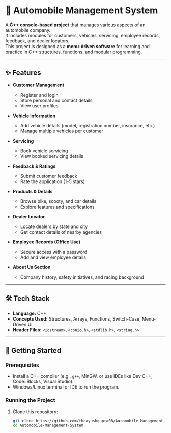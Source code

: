# 🚗 Automobile Management System

A **C++ console-based project** that manages various aspects of an automobile company.  
It includes modules for customers, vehicles, servicing, employee records, feedback, and dealer locators.  
This project is designed as a **menu-driven software** for learning and practice in C++ structures, functions, and modular programming.

---

## ✨ Features
- **Customer Management**
  - Register and login
  - Store personal and contact details
  - View user profiles

- **Vehicle Information**
  - Add vehicle details (model, registration number, insurance, etc.)
  - Manage multiple vehicles per customer

- **Servicing**
  - Book vehicle servicing
  - View booked servicing details

- **Feedback & Ratings**
  - Submit customer feedback
  - Rate the application (1–5 stars)

- **Products & Details**
  - Browse bike, scooty, and car details
  - Explore features and specifications

- **Dealer Locator**
  - Locate dealers by state and city
  - Get contact details of nearby agencies

- **Employee Records (Office Use)**
  - Secure access with a password
  - Add and view employee details

- **About Us Section**
  - Company history, safety initiatives, and racing background

---

## 🛠️ Tech Stack
- **Language:** C++  
- **Concepts Used:** Structures, Arrays, Functions, Switch-Case, Menu-Driven UI  
- **Header Files:** `<iostream>`, `<conio.h>`, `<stdlib.h>`, `<string.h>`  

---

## 🚀 Getting Started

### Prerequisites
- Install a C++ compiler (e.g., `g++`, MinGW, or use IDEs like Dev C++, Code::Blocks, Visual Studio).
- Windows/Linux terminal or IDE to run the program.

### Running the Project
1. Clone this repository:
   ```bash
   git clone https://github.com/theayushgupta08/Automobile-Management-System.git
   cd Automobile-Management-System
